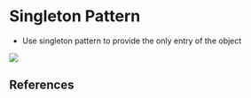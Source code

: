 # Singleton Pattern
* Use singleton pattern to provide the only entry of the object

[![](https://mermaid.ink/img/pako:eNpdkD0OAiEQha-ymVa9AIXJRu2stKWZwIiTsLCBoTCbvbsImk18DeS9j_lhARMtgQLjMeczo0s46TBUWU5khGMYrrfuNGa4c3CepPpLtz_acciCwdAW93Dtx8kzBRnn2bPBVjQeDscNVsPoXCLXsv5k6_NP5hwNNxL2MFGakG1doY2jQZ40kQZVr5YeWLxo0GGtaJktCl0sS0ygHugz7QGLxPsrGFCSCv2g7098qfUNzYRkAw)](https://mermaid.live/edit#pako:eNpdkD0OAiEQha-ymVa9AIXJRu2stKWZwIiTsLCBoTCbvbsImk18DeS9j_lhARMtgQLjMeczo0s46TBUWU5khGMYrrfuNGa4c3CepPpLtz_acciCwdAW93Dtx8kzBRnn2bPBVjQeDscNVsPoXCLXsv5k6_NP5hwNNxL2MFGakG1doY2jQZ40kQZVr5YeWLxo0GGtaJktCl0sS0ygHugz7QGLxPsrGFCSCv2g7098qfUNzYRkAw)

## References